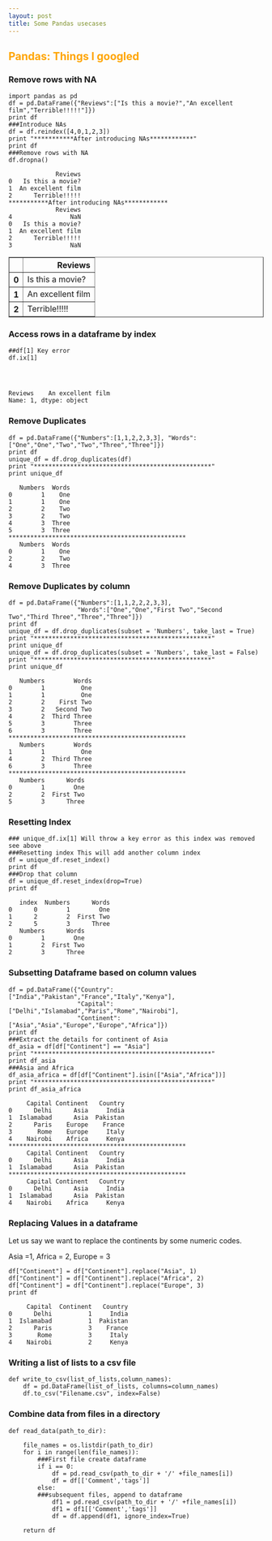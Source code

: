 ```yaml
---
layout: post
title: Some Pandas usecases 
---
```



## <span style="color:Orange; ">Pandas: Things I googled</span>

### Remove rows with NA


    import pandas as pd
    df = pd.DataFrame({"Reviews":["Is this a movie?","An excellent film","Terrible!!!!!"]})
    print df
    ###Introduce NAs
    df = df.reindex([4,0,1,2,3])
    print "***********After introducing NAs************"
    print df
    ###Remove rows with NA
    df.dropna()

                 Reviews
    0   Is this a movie?
    1  An excellent film
    2      Terrible!!!!!
    ***********After introducing NAs************
                 Reviews
    4                NaN
    0   Is this a movie?
    1  An excellent film
    2      Terrible!!!!!
    3                NaN





<div>
<table border="1" class="dataframe">
  <thead>
    <tr style="text-align: right;">
      <th></th>
      <th>Reviews</th>
    </tr>
  </thead>
  <tbody>
    <tr>
      <th>0</th>
      <td>Is this a movie?</td>
    </tr>
    <tr>
      <th>1</th>
      <td>An excellent film</td>
    </tr>
    <tr>
      <th>2</th>
      <td>Terrible!!!!!</td>
    </tr>
  </tbody>
</table>
</div>



### Access rows in a dataframe by index


    ##df[1] Key error
    df.ix[1]




    Reviews    An excellent film
    Name: 1, dtype: object



### Remove Duplicates


    df = pd.DataFrame({"Numbers":[1,1,2,2,3,3], "Words":["One","One","Two","Two","Three","Three"]})
    print df
    unique_df = df.drop_duplicates(df)
    print "*************************************************"
    print unique_df

       Numbers  Words
    0        1    One
    1        1    One
    2        2    Two
    3        2    Two
    4        3  Three
    5        3  Three
    *************************************************
       Numbers  Words
    0        1    One
    2        2    Two
    4        3  Three


### Remove Duplicates by column


    df = pd.DataFrame({"Numbers":[1,1,2,2,2,3,3],
                       "Words":["One","One","First Two","Second Two","Third Three","Three","Three"]})
    print df
    unique_df = df.drop_duplicates(subset = 'Numbers', take_last = True)
    print "*************************************************"
    print unique_df
    unique_df = df.drop_duplicates(subset = 'Numbers', take_last = False)
    print "*************************************************"
    print unique_df

       Numbers        Words
    0        1          One
    1        1          One
    2        2    First Two
    3        2   Second Two
    4        2  Third Three
    5        3        Three
    6        3        Three
    *************************************************
       Numbers        Words
    1        1          One
    4        2  Third Three
    6        3        Three
    *************************************************
       Numbers      Words
    0        1        One
    2        2  First Two
    5        3      Three


### Resetting Index


    ### unique_df.ix[1] Will throw a key error as this index was removed see above
    ###Resetting index This will add another column index
    df = unique_df.reset_index()
    print df
    ###Drop that column
    df = unique_df.reset_index(drop=True)
    print df

       index  Numbers      Words
    0      0        1        One
    1      2        2  First Two
    2      5        3      Three
       Numbers      Words
    0        1        One
    1        2  First Two
    2        3      Three


### Subsetting Dataframe based on column values


    df = pd.DataFrame({"Country":["India","Pakistan","France","Italy","Kenya"],
                       "Capital":["Delhi","Islamabad","Paris","Rome","Nairobi"],
                       "Continent": ["Asia","Asia","Europe","Europe","Africa"]})
    print df
    ###Extract the details for continent of Asia
    df_asia = df[df["Continent"] == "Asia"]
    print "*************************************************"
    print df_asia
    ###Asia and Africa
    df_asia_africa = df[df["Continent"].isin(["Asia","Africa"])]
    print "*************************************************"
    print df_asia_africa

         Capital Continent   Country
    0      Delhi      Asia     India
    1  Islamabad      Asia  Pakistan
    2      Paris    Europe    France
    3       Rome    Europe     Italy
    4    Nairobi    Africa     Kenya
    *************************************************
         Capital Continent   Country
    0      Delhi      Asia     India
    1  Islamabad      Asia  Pakistan
    *************************************************
         Capital Continent   Country
    0      Delhi      Asia     India
    1  Islamabad      Asia  Pakistan
    4    Nairobi    Africa     Kenya


### Replacing Values in a dataframe
Let us say we want to replace the continents by some numeric codes.   


Asia =1, Africa = 2, Europe = 3


    df["Continent"] = df["Continent"].replace("Asia", 1)
    df["Continent"] = df["Continent"].replace("Africa", 2)
    df["Continent"] = df["Continent"].replace("Europe", 3)
    print df

         Capital  Continent   Country
    0      Delhi          1     India
    1  Islamabad          1  Pakistan
    2      Paris          3    France
    3       Rome          3     Italy
    4    Nairobi          2     Kenya


### Writing a list of lists to a csv file


    def write_to_csv(list_of_lists,column_names):
        df = pd.DataFrame(list_of_lists, columns=column_names)
        df.to_csv("Filename.csv", index=False)

### Combine data from files in a directory


    def read_data(path_to_dir):
    
        file_names = os.listdir(path_to_dir)
        for i in range(len(file_names)):
            ###First file create dataframe
            if i == 0:
                df = pd.read_csv(path_to_dir + '/' +file_names[i])
                df = df[['Comment','tags']]
            else:
            ###subsequent files, append to dataframe
                df1 = pd.read_csv(path_to_dir + '/' +file_names[i])
                df1 = df1[['Comment','tags']]
                df = df.append(df1, ignore_index=True)
    
        return df

